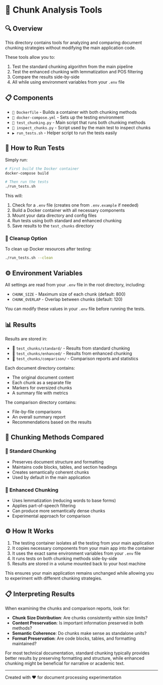 # 🧩 Chunk Analysis Tools

## 🔍 Overview

This directory contains tools for analyzing and comparing document chunking strategies without modifying the main application code.

These tools allow you to:
1. Test the standard chunking algorithm from the main pipeline
2. Test the enhanced chunking with lemmatization and POS filtering
3. Compare the results side-by-side
4. All while using environment variables from your `.env` file

## 📋 Components

- `🐳 Dockerfile` - Builds a container with both chunking methods
- `🔄 docker-compose.yml` - Sets up the testing environment
- `🧪 test_chunking.py` - Main script that runs both chunking methods
- `🔎 inspect_chunks.py` - Script used by the main test to inspect chunks
- `▶️ run_tests.sh` - Helper script to run the tests easily

## 🚀 How to Run Tests

Simply run:
```bash
# First build the Docker container
docker-compose build

# Then run the tests
./run_tests.sh
```

This will:
1. Check for a `.env` file (creates one from `.env.example` if needed)
2. Build a Docker container with all necessary components
3. Mount your data directory and config files
4. Run tests using both standard and enhanced chunking
5. Save results to the `test_chunks` directory

### 🧹 Cleanup Option

To clean up Docker resources after testing:
```bash
./run_tests.sh --clean
```

## ⚙️ Environment Variables

All settings are read from your `.env` file in the root directory, including:

- `CHUNK_SIZE` - Maximum size of each chunk (default: 800)
- `CHUNK_OVERLAP` - Overlap between chunks (default: 120)

You can modify these values in your `.env` file before running the tests.

## 📊 Results

Results are stored in:

- 📁 `test_chunks/standard/` - Results from standard chunking
- 📁 `test_chunks/enhanced/` - Results from enhanced chunking
- 📁 `test_chunks/comparison/` - Comparison reports and statistics

Each document directory contains:
- The original document content
- Each chunk as a separate file
- Markers for oversized chunks
- A summary file with metrics

The comparison directory contains:
- File-by-file comparisons
- An overall summary report
- Recommendations based on the results

## 🔄 Chunking Methods Compared

### 📝 Standard Chunking
- Preserves document structure and formatting
- Maintains code blocks, tables, and section headings
- Creates semantically coherent chunks
- Used by default in the main application

### 🔬 Enhanced Chunking
- Uses lemmatization (reducing words to base forms)
- Applies part-of-speech filtering
- Can produce more semantically dense chunks
- Experimental approach for comparison

## ⚙️ How It Works

1. The testing container isolates all the testing from your main application
2. It copies necessary components from your main app into the container
3. It uses the exact same environment variables from your `.env` file
4. It runs tests on both chunking methods side-by-side
5. Results are stored in a volume mounted back to your host machine

This ensures your main application remains unchanged while allowing you to experiment with different chunking strategies.

## 📋 Interpreting Results

When examining the chunks and comparison reports, look for:

- **Chunk Size Distribution**: Are chunks consistently within size limits?
- **Content Preservation**: Is important information preserved in both methods?
- **Semantic Coherence**: Do chunks make sense as standalone units?
- **Format Preservation**: Are code blocks, tables, and formatting maintained?

For most technical documentation, standard chunking typically provides better results by preserving formatting and structure, while enhanced chunking might be beneficial for narrative or academic text.

---

Created with ❤️ for document processing experimentation